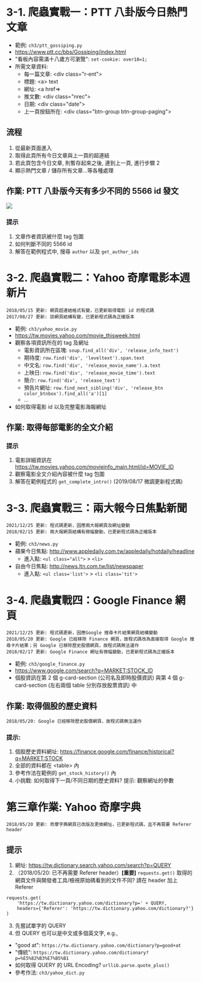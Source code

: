 # 3-1. 爬蟲實戰一：PTT 八卦版今日熱門文章

* 範例: `ch3/ptt_gossiping.py`
* https://www.ptt.cc/bbs/Gossiping/index.html
* "看板內容需滿十八歲方可瀏覽": `set-cookie: over18=1;`
* 所需文章資料:
    * 每一篇文章: \<div class="r-ent"\>
    * 標題: \<a\> text
    * 網址: \<a href=\>
    * 推文數: \<div class="nrec"\>
    * 日期: \<div class="date"\>
    * 上一頁按鈕所在: \<div class="btn-group btn-group-paging"\>

## 流程

1. 從最新頁面進入
2. 取得此頁所有今日文章與上一頁的超連結
3. 若此頁包含今日文章, 則暫存起來之後, 連到上一頁, 進行步驟 2
4. 顯示熱門文章 / 儲存所有文章...等各種處理

## 作業: PTT 八卦版今天有多少不同的 5566 id 發文
![](https://i.imgur.com/pE8y1c7.png)

### 提示

1. 文章作者資訊被什麼 tag 包圍
2. 如何判斷不同的 5566 id
3. 解答在範例程式中, 搜尋 `author` 以及 `get_author_ids`

# 3-2. 爬蟲實戰二：Yahoo 奇摩電影本週新片

```
2018/05/15 更新: 網頁超連結格式有變，已更新取得電影 id 的程式碼
2017/08/27 更新: 該網頁結構有變，已更新程式碼為正確版本
```

* 範例: `ch3/yahoo_movie.py`
* https://tw.movies.yahoo.com/movie_thisweek.html
* 觀察各項資訊所在的 tag 及網址
    * 電影資訊所在區塊: `soup.find_all('div', 'release_info_text')`
    * 期待度: `row.find('div', 'leveltext').span.text`
    * 中文名: `row.find('div', 'release_movie_name').a.text`
    * 上映日: `row.find('div', 'release_movie_time').text`
    * 簡介: `row.find('div', 'release_text')`
    * 預告片網址: `row.find_next_sibling('div', 'release_btn color_btnbox').find_all('a')[1]`
    * ...
* 如何取得電影 id 以及完整電影海報網址

## 作業: 取得每部電影的全文介紹

### 提示
 
1. 電影詳細資訊在 https://tw.movies.yahoo.com/movieinfo_main.html/id=MOVIE_ID
2. 觀察電影全文介紹內容被什麼 tag 包圍
3. 解答在範例程式的 `get_complete_intro()` (2019/08/17 微調更新程式碼)

# 3-3. 爬蟲實戰三：兩大報今日焦點新聞

```
2021/12/25 更新: 程式碼更新，因應兩大報網頁及網址變動
2018/02/15 更新: 兩大報網頁結構有微幅變動，已更新程式碼為正確版本
```


* 範例: `ch3/news.py`
* 蘋果今日焦點: http://www.appledaily.com.tw/appledaily/hotdaily/headline
    * 進入點: `<ul class="all">` \> `<li>`
* 自由今日焦點: http://news.ltn.com.tw/list/newspaper
    * 進入點: `<ul class='list'>` \> `<li class='tit'>`

# 3-4. 爬蟲實戰四：Google Finance 網頁

```
2021/12/25 更新: 程式碼更新，因應Google 搜尋卡片結果網頁結構變動
2018/05/20 更新: Google 已經移除 Finance 網頁，故程式碼改為直接取得 Google 搜尋卡片結果；另 Google 已移除歷史股價網頁，故程式碼無法運作
2018/02/17 更新: Google Finance 網址有微幅變動，已更新程式碼為正確版本
```

* 範例: `ch3/google_finance.py`
* https://www.google.com/search?q=MARKET:STOCK_ID
* 個股資訊在第 2 個 g-card-section (公司名及即時股價資訊) 與第 4 個 g-card-section (左右兩個 table 分別存放股票資訊) 中

## 作業: 取得個股的歷史資料
```
2018/05/20: Google 已經移除歷史股價網頁，故程式碼無法運作
```

### 提示:

1. 個股歷史資料網址: https://finance.google.com/finance/historical?q=MARKET:STOCK
2. 全部的資料都在 \<table\> 內
3. 參考作法在範例的 `get_stock_history()` 內
4. 小挑戰: 如何取得下一頁/不同日期的歷史資料? 提示: 觀察網址的參數

# 第三章作業: Yahoo 奇摩字典

```
2018/05/20 更新: 奇摩字典網頁已改版及更換網址，已更新程式碼，且不再需要 Referer header
```

## 提示

1. 網址: https://tw.dictionary.search.yahoo.com/search?p=QUERY
2. （2018/05/20: 已不再需要 Referer header）**[重要]** `requests.get()` 取得的網頁文件與開發者工具/檢視原始碼看到的文件不同? 請在 header 加上 Referer
```
requests.get(
    'https://tw.dictionary.yahoo.com/dictionary?p=' + QUERY,
    headers={'Referer': 'https://tw.dictionary.yahoo.com/dictionary?'}
)
```
3. 先嘗試單字的 QUERY
4. 但 QUERY 也可以是中文或多個英文字, e.g.,
* "good at": `https://tw.dictionary.yahoo.com/dictionary?p=good+at`
* "傳統": `https://tw.dictionary.yahoo.com/dictionary?p=%E5%82%B3%E7%B5%B1`
* 如何取得 QUERY 的 URL Encoding? `urllib.parse.quote_plus()`
* 參考作法: `ch3/yahoo_dict.py`
